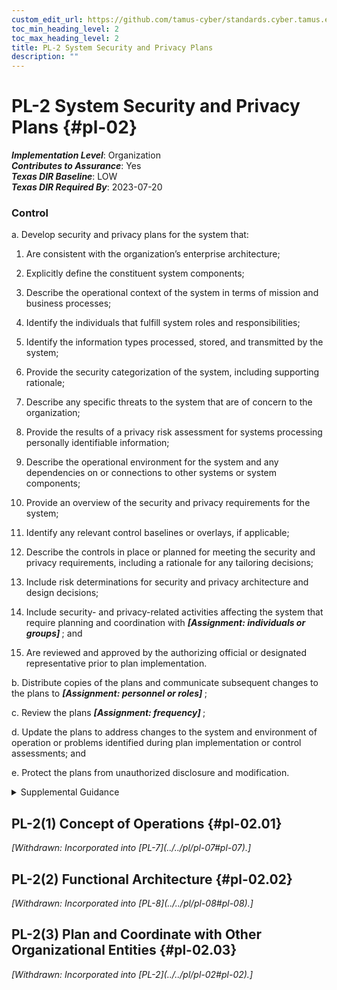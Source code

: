 ```yaml
---
custom_edit_url: https://github.com/tamus-cyber/standards.cyber.tamus.edu/tree/main/static/content/tamus.edu/TAMUS_profile.xml
toc_min_heading_level: 2
toc_max_heading_level: 2
title: PL-2 System Security and Privacy Plans
description: ""
---
```


# PL-2 System Security and Privacy Plans {#pl-02}

_**Implementation Level**_: Organization\
_**Contributes to Assurance**_: Yes\
_**Texas DIR Baseline**_: LOW\
_**Texas DIR Required By**_: 2023-07-20

### Control

a. Develop security and privacy plans for the system that:

1. Are consistent with the organization’s enterprise architecture;

2. Explicitly define the constituent system components;

3. Describe the operational context of the system in terms of mission and business processes;

4. Identify the individuals that fulfill system roles and responsibilities;

5. Identify the information types processed, stored, and transmitted by the system;

6. Provide the security categorization of the system, including supporting rationale;

7. Describe any specific threats to the system that are of concern to the organization;

8. Provide the results of a privacy risk assessment for systems processing personally identifiable information;

9. Describe the operational environment for the system and any dependencies on or connections to other systems or system components;

10. Provide an overview of the security and privacy requirements for the system;

11. Identify any relevant control baselines or overlays, if applicable;

12. Describe the controls in place or planned for meeting the security and privacy requirements, including a rationale for any tailoring decisions;

13. Include risk determinations for security and privacy architecture and design decisions;

14. Include security- and privacy-related activities affecting the system that require planning and coordination with <strong> <em>[Assignment: individuals or groups]</em> </strong> ; and

15. Are reviewed and approved by the authorizing official or designated representative prior to plan implementation.

b. Distribute copies of the plans and communicate subsequent changes to the plans to <strong> <em>[Assignment: personnel or roles]</em> </strong>;

c. Review the plans <strong> <em>[Assignment: frequency]</em> </strong>;

d. Update the plans to address changes to the system and environment of operation or problems identified during plan implementation or control assessments; and

e. Protect the plans from unauthorized disclosure and modification.

<details>
  <summary>Supplemental Guidance</summary>

System security and privacy plans are scoped to the system and system components within the defined authorization boundary and contain an overview of the security and privacy requirements for the system and the controls selected to satisfy the requirements. The plans describe the intended application of each selected control in the context of the system with a sufficient level of detail to correctly implement the control and to subsequently assess the effectiveness of the control. The control documentation describes how system-specific and hybrid controls are implemented and the plans and expectations regarding the functionality of the system. System security and privacy plans can also be used in the design and development of systems in support of life cycle-based security and privacy engineering processes. System security and privacy plans are living documents that are updated and adapted throughout the system development life cycle (e.g., during capability determination, analysis of alternatives, requests for proposal, and design reviews). <a xmlns="http://csrc.nist.gov/ns/oscal/1.0" href="#c3397cc9-83c6-4459-adb2-836739dc1b94">Section 2.1</a> describes the different types of requirements that are relevant to organizations during the system development life cycle and the relationship between requirements and controls.

</details>

## PL-2(1) Concept of Operations {#pl-02.01}


<prop xmlns="http://csrc.nist.gov/ns/oscal/1.0" name="status" value="withdrawn">
               <em>[Withdrawn: Incorporated into [PL-7](../../pl/pl-07#pl-07).]</em>
            </prop>
            

## PL-2(2) Functional Architecture {#pl-02.02}


<prop xmlns="http://csrc.nist.gov/ns/oscal/1.0" name="status" value="withdrawn">
               <em>[Withdrawn: Incorporated into [PL-8](../../pl/pl-08#pl-08).]</em>
            </prop>
            

## PL-2(3) Plan and Coordinate with Other Organizational Entities {#pl-02.03}


<prop xmlns="http://csrc.nist.gov/ns/oscal/1.0" name="status" value="withdrawn">
               <em>[Withdrawn: Incorporated into [PL-2](../../pl/pl-02#pl-02).]</em>
            </prop>
            


